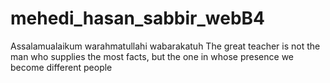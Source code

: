 # mehedi_hasan_sabbir_webB4
Assalamualaikum warahmatullahi wabarakatuh The great teacher is not the man who supplies the most facts, but the one in whose presence we become different people
